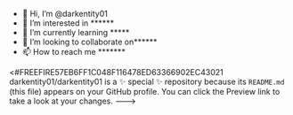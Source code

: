- 👋 Hi, I’m @darkentity01
- 👀 I’m interested in ******
- 🌱 I’m currently learning *****
- 💞️ I’m looking to collaborate on******
- 📫 How to reach me *******

<#FREEFIRE57EB6FF1C048F116478ED63366902EC43021
darkentity01/darkentity01 is a ✨ special ✨ repository because its `README.md` (this file) appears on your GitHub profile.
You can click the Preview link to take a look at your changes.
--->
